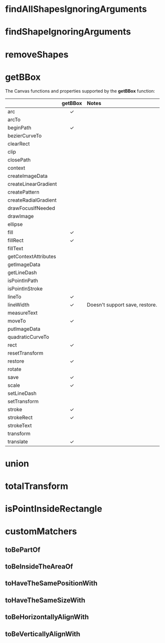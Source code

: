 
# findAllShapesIgnoringArguments
# findShapeIgnoringArguments
# removeShapes
# getBBox

The Canvas functions and properties supported by the **getBBox** function:

| |getBBox|Notes|
|:--|:-:|:--|
|arc|✓| |
|arcTo| | |
|beginPath|✓| |
|bezierCurveTo| | |
|clearRect| | |
|clip| | |
|closePath| | |
|context| | |
|createImageData| | |
|createLinearGradient| | |
|createPattern| | |
|createRadialGradient| | |
|drawFocusIfNeeded| | |
|drawImage| | |
|ellipse| | |
|fill|✓| |
|fillRect|✓| |
|fillText| | |
|getContextAttributes| | |
|getImageData| | |
|getLineDash| | |
|isPointInPath| | |
|isPointInStroke| | |
|lineTo|✓| |
|lineWidth|✓|Doesn't support save, restore.|
|measureText| | |
|moveTo|✓| |
|putImageData| | |
|quadraticCurveTo| | |
|rect|✓| |
|resetTransform| | |
|restore|✓| |
|rotate| | |
|save|✓| |
|scale|✓| |
|setLineDash| | |
|setTransform| | |
|stroke|✓| |
|strokeRect|✓| |
|strokeText| | |
|transform| | |
|translate|✓| |


# union
# totalTransform
# isPointInsideRectangle
# customMatchers

## toBePartOf
## toBeInsideTheAreaOf
## toHaveTheSamePositionWith
## toHaveTheSameSizeWith
## toBeHorizontallyAlignWith
## toBeVerticallyAlignWith

